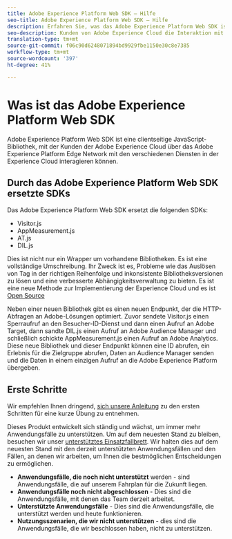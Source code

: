 ```yaml
---
title: Adobe Experience Platform Web SDK – Hilfe
seo-title: Adobe Experience Platform Web SDK – Hilfe
description: Erfahren Sie, was das Adobe Experience Platform Web SDK ist und wie es verwendet werden kann.
seo-description: Kunden von Adobe Experience Cloud die Interaktion mit den verschiedenen Diensten in der Experience Cloud ermöglichen.
translation-type: tm+mt
source-git-commit: f06c90d6248071894bd9929fbe1150e30c8e7385
workflow-type: tm+mt
source-wordcount: '397'
ht-degree: 41%

---
```



# Was ist das Adobe Experience Platform Web SDK

Adobe Experience Platform Web SDK ist eine clientseitige JavaScript-Bibliothek, mit der Kunden der Adobe Experience Cloud über das Adobe Experience Platform Edge Network mit den verschiedenen Diensten in der Experience Cloud interagieren können.

## Durch das Adobe Experience Platform Web SDK ersetzte SDKs

Das Adobe Experience Platform Web SDK ersetzt die folgenden SDKs:

* Visitor.js
* AppMeasurement.js
* AT.js
* DIL.js

Dies ist nicht nur ein Wrapper um vorhandene Bibliotheken. Es ist eine vollständige Umschreibung. Ihr Zweck ist es, Probleme wie das Auslösen von Tag in der richtigen Reihenfolge und inkonsistente Bibliotheksversionen zu lösen und eine verbesserte Abhängigkeitsverwaltung zu bieten. Es ist eine neue Methode zur Implementierung der Experience Cloud und es ist [Open Source](https://github.com/adobe/alloy)

Neben einer neuen Bibliothek gibt es einen neuen Endpunkt, der die HTTP-Abfragen an Adobe-Lösungen optimiert. Zuvor sendete Visitor.js einen Sperraufruf an den Besucher-ID-Dienst und dann einen Aufruf an Adobe Target, dann sandte DIL.js einen Aufruf an Adobe Audience Manager und schließlich schickte AppMeasurement.js einen Aufruf an Adobe Analytics. Diese neue Bibliothek und dieser Endpunkt können eine ID abrufen, ein Erlebnis für die Zielgruppe abrufen, Daten an Audience Manager senden und die Daten in einem einzigen Aufruf an die Adobe Experience Platform übergeben.

## Erste Schritte

Wir empfehlen Ihnen dringend, [sich unsere Anleitung](getting-started/quick-start-with-launch.md) zu den ersten Schritten für eine kurze Übung zu entnehmen.

Dieses Produkt entwickelt sich ständig und wächst, um immer mehr Anwendungsfälle zu unterstützen. Um auf dem neuesten Stand zu bleiben, besuchen wir unser [unterstütztes Einsatzfallbrett](https://github.com/adobe/alloy/projects/5). Wir halten dies auf dem neuesten Stand mit den derzeit unterstützten Anwendungsfällen und den Fällen, an denen wir arbeiten, um Ihnen die bestmöglichen Entscheidungen zu ermöglichen.

* __Anwendungsfälle, die noch nicht unterstützt__ werden - sind Anwendungsfälle, die auf unserem Fahrplan für die Zukunft liegen.
* __Anwendungsfälle noch nicht abgeschlossen__ - Dies sind die Anwendungsfälle, mit denen das Team derzeit arbeitet.
* __Unterstützte Anwendungsfälle__ - Dies sind die Anwendungsfälle, die unterstützt werden und heute funktionieren.
* __Nutzungsszenarien, die wir nicht unterstützen__ - dies sind die Anwendungsfälle, die wir beschlossen haben, nicht zu unterstützen.
